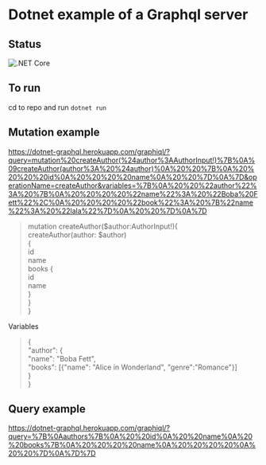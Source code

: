 # Dotnet example of a Graphql server  

## Status  
![.NET Core](https://github.com/andrewbuttigieg/dotnet-graphql/workflows/.NET%20Core/badge.svg)  
## To run  
cd to repo and run `dotnet run`  
## Mutation example  
https://dotnet-graphql.herokuapp.com/graphiql/?query=mutation%20createAuthor(%24author%3AAuthorInput!)%7B%0A%09createAuthor(author%3A%20%24author)%0A%20%20%7B%0A%20%20%20%20id%0A%20%20%20%20name%0A%20%20%7D%0A%7D&operationName=createAuthor&variables=%7B%0A%20%20%22author%22%3A%20%7B%0A%20%20%20%20%22name%22%3A%20%22Boba%20Fett%22%2C%0A%20%20%20%20%22book%22%3A%20%7B%22name%22%3A%20%22lala%22%7D%0A%20%20%7D%0A%7D  
 
> mutation createAuthor($author:AuthorInput!){  
	createAuthor(author: $author)  
  {  
    id  
    name  
    books {  
      id  
      name  
    }  
  }  
}  

Variables  
> {  
  "author": {  
    "name": "Boba Fett",  
    "books": [{"name": "Alice in Wonderland", "genre":"Romance"}]  
  }  
}  

## Query example  
https://dotnet-graphql.herokuapp.com/graphiql/?query=%7B%0Aauthors%7B%0A%20%20id%0A%20%20name%0A%20%20books%7B%0A%20%20%20%20name%0A%20%20%20%20%0A%20%20%7D%0A%7D%7D  
